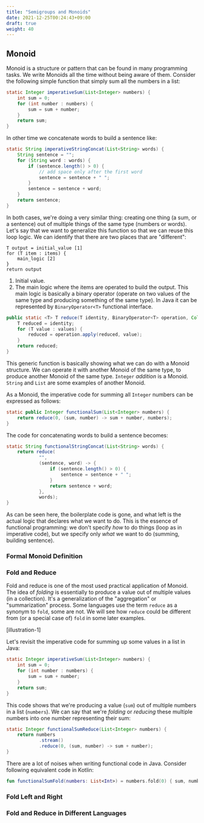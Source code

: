```yaml
---
title: "Semigroups and Monoids"
date: 2021-12-25T00:24:43+09:00
draft: true
weight: 40
---
```


## Monoid

Monoid is a structure or pattern that can be found in many programming tasks. We write Monoids all the time without being aware of them. Consider the following simple function that simply sum all the numbers in a list:

```java
static Integer imperativeSum(List<Integer> numbers) {
    int sum = 0;
    for (int number : numbers) {
        sum = sum + number;
    }
    return sum;
}
```
In other time we concatenate words to build a sentence like:

```java
static String imperativeStringConcat(List<String> words) {
    String sentence = "";
    for (String word : words) {
        if (sentence.length() > 0) {
            // add space only after the first word
            sentence = sentence + " ";
        }
        sentence = sentence + word;
    }
    return sentence;
}
```
In both cases, we're doing a very similar thing: creating one thing (a sum, or a sentence) out of multiple things of the same type (numbers or words). Let's say that we want to generalize this function so that we can reuse this loop logic. We can identify that there are two places that are "different":

```
T output = initial_value [1]
for (T item : items) {
    main_logic [2]
}
return output
```

1. Initial value.
2. The main logic where the items are operated to build the output. This main logic is basically a binary operator (operate on two values of the same type and producing something of the same type). In Java it can be represented by `BinaryOperator<T>` functional interface.

```java
public static <T> T reduce(T identity, BinaryOperator<T> operation, Collection<T> values) {
    T reduced = identity;
    for (T value : values) {
        reduced = operation.apply(reduced, value);
    }
    return reduced;
}
```
This generic function is basically showing what we can do with a Monoid structure. We can operate it with another Monoid of the same type, to produce another Monoid of the same type. `Integer` _addition_ is a Monoid. `String` and `List` are some examples of another Monoid. 

As a Monoid, the imperative code for summing all `Integer` numbers can be expressed as follows:

```java
static public Integer functionalSum(List<Integer> numbers) {
    return reduce(0, (sum, number) -> sum + number, numbers);
}
```
The code for concatenating words to build a sentence becomes:

```java
static String functionalStringConcat(List<String> words) {
    return reduce(
            "",
            (sentence, word) -> {
                if (sentence.length() > 0) {
                    sentence = sentence + " ";
                }
                return sentence + word;
            },
            words);
}
```
As can be seen here, the boilerplate code is gone, and what left is the actual logic that declares what we want to do. This is the essence of functional programming: we don't specify _how_ to do things (loop as in imperative code), but we specify only _what_ we want to do (summing, building sentence). 

### Formal Monoid Definition

### Fold and Reduce

Fold and reduce is one of the most used practical application of Monoid. The idea of _folding_ is essentially to produce a value out of multiple values (in a collection). It's a generalization of the "aggregation" or "summarization" process. Some languages use the term `reduce` as a synonym to `fold`, some are not. We will see how `reduce` could be different from (or a special case of) `fold` in some later examples. 

[illustration-1]

Let's revisit the imperative code for summing up some values in a list in Java:

```java
static Integer imperativeSum(List<Integer> numbers) {
    int sum = 0;
    for (int number : numbers) {
        sum = sum + number;
    }
    return sum;
}
```
This code shows that we're producing a value (`sum`) out of multiple numbers in a list (`numbers`). We can say that we're _folding_ or _reducing_ these multiple numbers into one number representing their sum:

```java
static Integer functionalSumReduce(List<Integer> numbers) {
    return numbers
            .stream()
            .reduce(0, (sum, number) -> sum + number);
}
```
There are a lot of noises when writing functional code in Java. Consider following equivalent code in Kotlin:

```kotlin
fun functionalSumFold(numbers: List<Int>) = numbers.fold(0) { sum, number -> sum + number }
```



### Fold Left and Right


### Fold and Reduce in Different Languages
